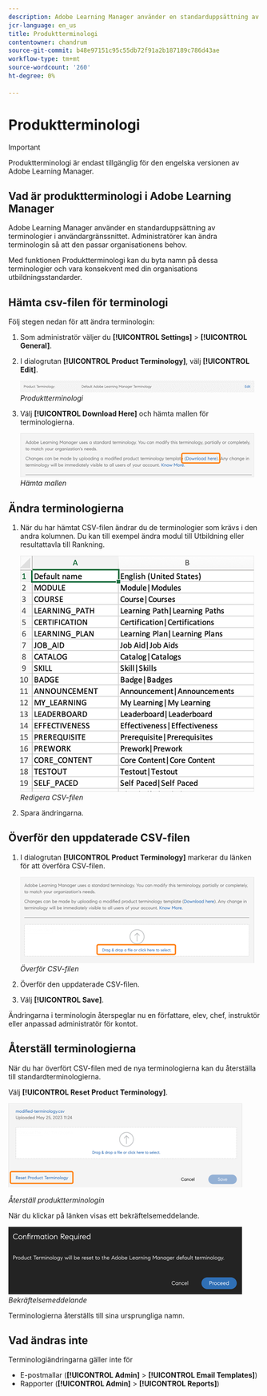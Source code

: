 ```yaml
---
description: Adobe Learning Manager använder en standarduppsättning av terminologier i användargränssnittet. Administratörer kan ändra terminologin så att den passar organisationens behov.
jcr-language: en_us
title: Produktterminologi
contentowner: chandrum
source-git-commit: b48e97151c95c55db72f91a2b187189c786d43ae
workflow-type: tm+mt
source-wordcount: '260'
ht-degree: 0%

---
```


# Produktterminologi

>[!IMPORTANT]
>
>Produktterminologi är endast tillgänglig för den engelska versionen av Adobe Learning Manager.

## Vad är produktterminologi i Adobe Learning Manager

Adobe Learning Manager använder en standarduppsättning av terminologier i användargränssnittet. Administratörer kan ändra terminologin så att den passar organisationens behov.

Med funktionen Produktterminologi kan du byta namn på dessa terminologier och vara konsekvent med din organisations utbildningsstandarder.

## Hämta csv-filen för terminologi

Följ stegen nedan för att ändra terminologin:

1. Som administratör väljer du **[!UICONTROL Settings]** > **[!UICONTROL General]**.
1. I dialogrutan **[!UICONTROL Product Terminology]**, välj **[!UICONTROL Edit]**.

   ![](assets/product-terminology-settings.png)
   _Produktterminologi_

1. Välj **[!UICONTROL Download Here]** och hämta mallen för terminologierna.

   ![](assets/download-here-pt.png)
   _Hämta mallen_

## Ändra terminologierna

1. När du har hämtat CSV-filen ändrar du de terminologier som krävs i den andra kolumnen. Du kan till exempel ändra modul till Utbildning eller resultattavla till Rankning.

   ![](assets/csv-product-terminology.png)
   _Redigera CSV-filen_

1. Spara ändringarna.

## Överför den uppdaterade CSV-filen

1. I dialogrutan **[!UICONTROL Product Terminology]** markerar du länken för att överföra CSV-filen.

   ![](assets/update-the-csv.png)
   _Överför CSV-filen_

1. Överför den uppdaterade CSV-filen.
1. Välj **[!UICONTROL Save]**.

Ändringarna i terminologin återspeglar nu en författare, elev, chef, instruktör eller anpassad administratör för kontot.

## Återställ terminologierna

När du har överfört CSV-filen med de nya terminologierna kan du återställa till standardterminologierna.

Välj **[!UICONTROL Reset Product Terminology]**.

![](assets/reset-the-terminology.png)

_Återställ produktterminologin_

När du klickar på länken visas ett bekräftelsemeddelande.

![](assets/confirmation.png)
_Bekräftelsemeddelande_

Terminologierna återställs till sina ursprungliga namn.

## Vad ändras inte

Terminologiändringarna gäller inte för

* E-postmallar (**[!UICONTROL Admin]** > **[!UICONTROL Email Templates]**)
* Rapporter (**[!UICONTROL Admin]** > **[!UICONTROL Reports]**)

